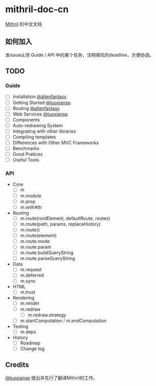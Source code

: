 # mithril-doc-cn
[Mithril](http://lhorie.github.io/mithril/) 的中文文档

## 如何加入

发issue认领 Guide / API 中的某个任务，注明填坑的deadline，方便协调。

## TODO

### Guide
- [ ] Installation [@allenfantasy](https://github.com/allenfantasy)
- [ ] Getting Started [@tuoxiansp](https://github.com/tuoxiansp)
- [ ] Routing [@allenfantasy](https://github.com/allenfantasy)
- [ ] Web Services [@tuoxiansp](https://github.com/tuoxiansp)
- [ ] Components
- [ ] Auto-redrawing System
- [ ] Integrating with other libraries
- [ ] Compiling templates
- [ ] Differences with Other MVC Frameworks
- [ ] Benchmarks
- [ ] Good Pratices
- [ ] Useful Tools

### API

- Core
  - [ ] m
  - [ ] m.module
  - [ ] m.prop
  - [ ] m.withAttr
- Routing
  - [ ] m.route(rootElement, defaultRoute, routes)
  - [ ] m.route(path, params, replaceHistory)
  - [ ] m.route()
  - [ ] m.route(element)
  - [ ] m.route.mode
  - [ ] m.route.param
  - [ ] m.route.buildQueryString
  - [ ] m.route.parseQueryString
- Data
  - [ ] m.request
  - [ ] m.deferred
  - [ ] m.sync
- HTML
  - [ ] m.trust
- Rendering
  - [ ] m.render
  - [ ] m.redraw
    - [ ] m.redraw.strategy
  - [ ] m.startComputation / m.endComputation
- Testing
  - [ ] m.deps
- History
  - [ ] Roadmap
  - [ ] Change log

## Credits

[@tuoxiansp](https://github.com/tuoxiansp) 提出并先行了翻译Mithril的工作。
